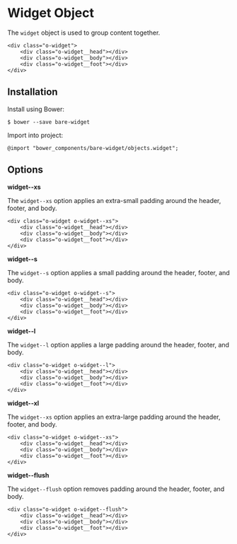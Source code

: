 # Widget Object

The `widget` object is used to group content together.

	<div class="o-widget">
		<div class="o-widget__head"></div>
		<div class="o-widget__body"></div>
		<div class="o-widget__foot"></div>
	</div>

## Installation

Install using Bower:

	$ bower --save bare-widget

Import into project:

	@import "bower_components/bare-widget/objects.widget";

## Options

**widget--xs**

The `widget--xs` option applies an extra-small padding around the header, footer, and body.

	<div class="o-widget o-widget--xs">
		<div class="o-widget__head"></div>
		<div class="o-widget__body"></div>
		<div class="o-widget__foot"></div>
	</div>

**widget--s**

The `widget--s` option applies a small padding around the header, footer, and body.

	<div class="o-widget o-widget--s">
		<div class="o-widget__head"></div>
		<div class="o-widget__body"></div>
		<div class="o-widget__foot"></div>
	</div>

**widget--l**

The `widget--l` option applies a large padding around the header, footer, and body.

	<div class="o-widget o-widget--l">
		<div class="o-widget__head"></div>
		<div class="o-widget__body"></div>
		<div class="o-widget__foot"></div>
	</div>

**widget--xl**

The `widget--xs` option applies an extra-large padding around the header, footer, and body.

	<div class="o-widget o-widget--xs">
		<div class="o-widget__head"></div>
		<div class="o-widget__body"></div>
		<div class="o-widget__foot"></div>
	</div>

**widget--flush**

The `widget--flush` option removes padding around the header, footer, and body.

	<div class="o-widget o-widget--flush">
		<div class="o-widget__head"></div>
		<div class="o-widget__body"></div>
		<div class="o-widget__foot"></div>
	</div>
